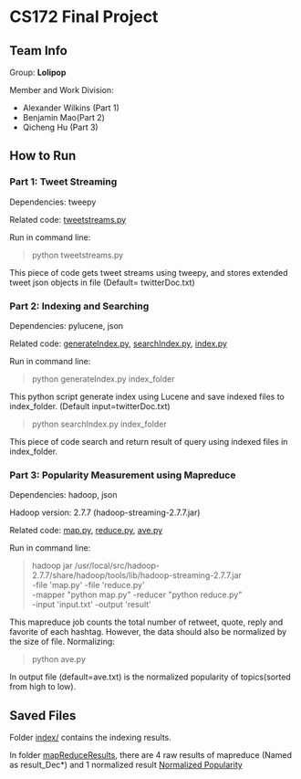 # CS172 Final Project

## Team Info
Group: **Lolipop**

Member and Work Division: 
- Alexander Wilkins (Part 1)
- Benjamin Mao(Part 2)
- Qicheng Hu (Part 3)  

## How to Run


### Part 1: Tweet Streaming
Dependencies: tweepy

Related code: [tweetstreams.py](tweetstreams.py)

Run in command line:
> python tweetstreams.py

This piece of code gets tweet streams using tweepy, and stores extended tweet json objects in file (Default= twitterDoc.txt)




### Part 2: Indexing and Searching
Dependencies: pylucene, json

Related code: [generateIndex.py](generateIndex.py), [searchIndex.py](searchIndex.py), [index.py](index.py)

Run in command line:

> python generateIndex.py index_folder

This python script generate index using Lucene and save indexed files to index_folder. (Default input=twitterDoc.txt)

> python searchIndex.py index_folder

This piece of code search and return result of query using indexed files in index_folder.



### Part 3: Popularity Measurement using Mapreduce
Dependencies: hadoop, json

Hadoop version: 2.7.7 (hadoop-streaming-2.7.7.jar)

Related code: [map.py](map.py), [reduce.py](reduce.py), [ave.py](ave.py) 

Run in command line:
> hadoop jar /usr/local/src/hadoop-2.7.7/share/hadoop/tools/lib/hadoop-streaming-2.7.7.jar \
-file 'map.py' -file  'reduce.py' \
-mapper "python map.py" -reducer "python reduce.py" \
-input 'input.txt' -output 'result' 

This mapreduce job counts the total number of retweet, quote, reply and favorite of each hashtag. However, the data should also be normalized by the size of file.
Normalizing:
>python ave.py

In output file (default=ave.txt) is the normalized popularity of topics(sorted from high to low).  


## Saved Files
Folder [index/](index/) contains the indexing results.

In folder [mapReduceResults](mapReduceResults/), there are 4 raw results of mapreduce (Named as result_Dec*) and 1 normalized result [Normalized Popularity](mapReduceResults/NormalizedPopularity.txt)

